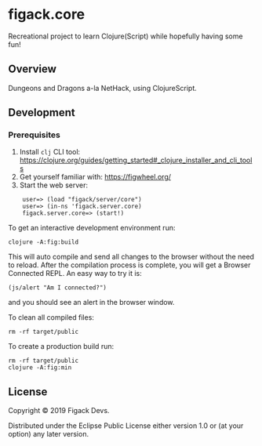 # figack.core

Recreational project to learn Clojure(Script) while hopefully having some fun!

## Overview

Dungeons and Dragons a-la NetHack, using ClojureScript.

## Development

### Prerequisites

1. Install `clj` CLI tool: https://clojure.org/guides/getting_started#_clojure_installer_and_cli_tools
2. Get yourself familiar with: https://figwheel.org/
3. Start the web server:
```{.clj}
    user=> (load "figack/server/core")
    user=> (in-ns 'figack.server.core)
    figack.server.core=> (start!)
```

To get an interactive development environment run:

    clojure -A:fig:build

This will auto compile and send all changes to the browser without the
need to reload. After the compilation process is complete, you will
get a Browser Connected REPL. An easy way to try it is:

    (js/alert "Am I connected?")

and you should see an alert in the browser window.

To clean all compiled files:

    rm -rf target/public

To create a production build run:

    rm -rf target/public
    clojure -A:fig:min

## License

Copyright © 2019 Figack Devs.

Distributed under the Eclipse Public License either version 1.0 or (at your
option) any later version.
